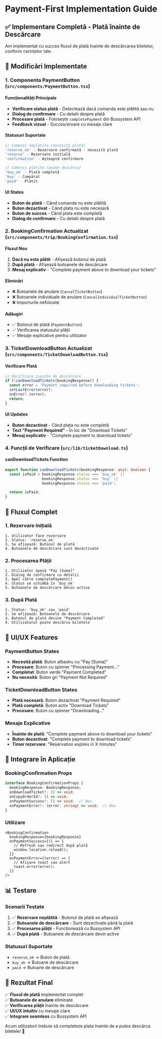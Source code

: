 # Payment-First Implementation Guide

## ✅ **Implementare Completă - Plată înainte de Descărcare**

Am implementat cu succes fluxul de plată înainte de descărcarea biletelor, conform cerințelor tale.

## 🎯 **Modificări Implementate**

### **1. Componenta PaymentButton** (`src/components/PaymentButton.tsx`)

#### **Funcționalități Principale**
- **Verificare status plată** - Detectează dacă comanda este plătită sau nu
- **Dialog de confirmare** - Cu detalii despre plată
- **Procesare plată** - Folosește `completePayment` din Bussystem API
- **Feedback vizual** - Succes/eroare cu mesaje clare

#### **Statusuri Suportate**
```typescript
// Comenzi neplătite (necesită plată)
'reserve_ok' - Rezervare confirmată - necesită plată
'reserve' - Rezervare inițială
'confirmation' - Așteaptă confirmare

// Comenzi plătite (poate descărca)
'buy_ok' - Plată completă
'buy' - Cumpărat
'paid' - Plătit
```

#### **UI States**
- **Buton de plată** - Când comanda nu este plătită
- **Buton dezactivat** - Când plata nu este necesară
- **Buton de succes** - Când plata este completă
- **Dialog de confirmare** - Cu detalii despre plată

### **2. BookingConfirmation Actualizat** (`src/components/trip/BookingConfirmation.tsx`)

#### **Fluxul Nou**
1. **Dacă nu este plătit** - Afișează butonul de plată
2. **După plată** - Afișează butoanele de descărcare
3. **Mesaj explicativ** - "Complete payment above to download your tickets"

#### **Eliminări**
- ❌ Butoanele de anulare (`CancelTicketButton`)
- ❌ Butoanele individuale de anulare (`CancelIndividualTicketButton`)
- ❌ Importurile nefolosite

#### **Adăugiri**
- ✅ Butonul de plată (`PaymentButton`)
- ✅ Verificarea statusului plății
- ✅ Mesaje explicative pentru utilizator

### **3. TicketDownloadButton Actualizat** (`src/components/TicketDownloadButton.tsx`)

#### **Verificare Plată**
```typescript
// Verificare înainte de descărcare
if (!canDownloadTickets(bookingResponse)) {
  const error = 'Payment required before downloading tickets';
  setLastError(error);
  onError?.(error);
  return;
}
```

#### **UI Updates**
- **Buton dezactivat** - Când plata nu este completă
- **Text "Payment Required"** - În loc de "Download Tickets"
- **Mesaj explicativ** - "Complete payment to download tickets"

### **4. Funcții de Verificare** (`src/lib/ticketDownload.ts`)

#### **canDownloadTickets Function**
```typescript
export function canDownloadTickets(bookingResponse: any): boolean {
  const isPaid = bookingResponse.status === 'buy_ok' || 
                 bookingResponse.status === 'buy' ||
                 bookingResponse.status === 'paid';
  
  return isPaid;
}
```

## 🔄 **Fluxul Complet**

### **1. Rezervare Inițială**
```
1. Utilizator face rezervare
2. Status: 'reserve_ok'
3. Se afișează: Butonul de plată
4. Butoanele de descărcare sunt dezactivate
```

### **2. Procesarea Plății**
```
1. Utilizator apasă "Pay [Suma]"
2. Dialog de confirmare cu detalii
3. Apel către completePayment()
4. Status se schimbă în 'buy_ok'
5. Butoanele de descărcare devin active
```

### **3. După Plată**
```
1. Status: 'buy_ok' sau 'paid'
2. Se afișează: Butoanele de descărcare
3. Butonul de plată devine "Payment Completed"
4. Utilizatorul poate descărca biletele
```

## 🎨 **UI/UX Features**

### **PaymentButton States**
- **Necesită plată**: Buton albastru cu "Pay [Suma]"
- **Procesare**: Buton cu spinner "Processing Payment..."
- **Completat**: Buton verde "Payment Completed"
- **Nu necesită**: Buton gri "Payment Not Required"

### **TicketDownloadButton States**
- **Plată necesară**: Buton dezactivat "Payment Required"
- **Plată completă**: Buton activ "Download Tickets"
- **Procesare**: Buton cu spinner "Downloading..."

### **Mesaje Explicative**
- **Înainte de plată**: "Complete payment above to download your tickets"
- **Buton dezactivat**: "Complete payment to download tickets"
- **Timer rezervare**: "Reservation expires in X minutes"

## 🔧 **Integrare în Aplicație**

### **BookingConfirmation Props**
```typescript
interface BookingConfirmationProps {
  bookingResponse: BookingResponse;
  onDownloadTicket?: () => void;
  onCopyOrderId?: () => void;
  onPaymentSuccess?: () => void;  // Nou
  onPaymentError?: (error: string) => void;  // Nou
}
```

### **Utilizare**
```tsx
<BookingConfirmation
  bookingResponse={bookingResponse}
  onPaymentSuccess={() => {
    // Refresh sau redirect după plată
    window.location.reload();
  }}
  onPaymentError={(error) => {
    // Afișare toast sau alert
    toast.error(error);
  }}
/>
```

## 📊 **Testare**

### **Scenarii Testate**
1. ✅ **Rezervare neplătită** - Butonul de plată se afișează
2. ✅ **Butoanele de descărcare** - Sunt dezactivate până la plată
3. ✅ **Procesarea plății** - Funcționează cu Bussystem API
4. ✅ **După plată** - Butoanele de descărcare devin active

### **Statusuri Suportate**
- `reserve_ok` → Buton de plată
- `buy_ok` → Butoane de descărcare
- `paid` → Butoane de descărcare

## 🚀 **Rezultat Final**

✅ **Fluxul de plată** implementat complet  
✅ **Butoanele de anulare** eliminate  
✅ **Verificarea plății** înainte de descărcare  
✅ **UI/UX intuitiv** cu mesaje clare  
✅ **Integrare seamless** cu Bussystem API  

Acum utilizatorii trebuie să completeze plata înainte de a putea descărca biletele! 🎉
